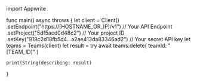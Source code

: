 import Appwrite

func main() async throws {
    let client = Client()
      .setEndpoint("https://[HOSTNAME_OR_IP]/v1") // Your API Endpoint
      .setProject("5df5acd0d48c2") // Your project ID
      .setKey("919c2d18fb5d4...a2ae413da83346ad2") // Your secret API key
    let teams = Teams(client)
    let result = try await teams.delete(
        teamId: "[TEAM_ID]"
    )

    print(String(describing: result)
}
